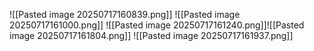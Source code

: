 ![[Pasted image 20250717160839.png]]
![[Pasted image 20250717161000.png]]
![[Pasted image 20250717161240.png]]![[Pasted image 20250717161804.png]]
![[Pasted image 20250717161937.png]]